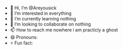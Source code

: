 - 👋 Hi, I’m @Areyousick
- 👀 I’m interested in everything
- 🌱 I’m currently learning nothing
- 💞️ I’m looking to collaborate on nothing
- 📫 How to reach me nowhere i am practicly a ghost
- 😄 Pronouns: 
- ⚡ Fun fact:

<!---
Areyousick/Areyousick is a ✨ special ✨ repository because its `README.md` (this file) appears on your GitHub profile.
You can click the Preview link to take a look at your changes.
--->
